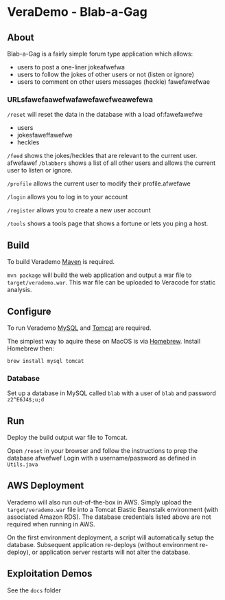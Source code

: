 # VeraDemo - Blab-a-Gag

## About

Blab-a-Gag is a fairly simple forum type application which allows:
 - users to post a one-liner jokeafwefwa
 - users to follow the jokes of other users or not (listen or ignore)
 - users to comment on other users messages (heckle)
 fawefawefwae
### URLsfawefaawefwafawefawefweawefewa

`/reset` will reset the data in the database with a load of:fawefawefwe
 - users
 - jokesfaweffawefwe
 - heckles
  
`/feed` shows the jokes/heckles that are relevant to the current user.
afwefawef
`/blabbers` shows a list of all other users and allows the current user to listen or ignore.

`/profile` allows the current user to modify their profile.afwefawe

`/login` allows you to log in to your account

`/register` allows you to create a new user account

`/tools` shows a tools page that shows a fortune or lets you ping a host.


## Build

To build Verademo [Maven](https://maven.apache.org) is required.

`mvn package` will build the web application and output a war file to `target/verademo.war`. This war file can be uploaded to Veracode for static analysis.

## Configure

To run Verademo [MySQL](https://www.mysql.com/) and [Tomcat](https://tomcat.apache.org/) are required.

The simplest way to aquire these on MacOS is via [Homebrew](http://brew.sh/). Install Homebrew then:

    brew install mysql tomcat

### Database

Set up a database in MySQL called `blab` with a user of `blab` and password `z2^E6J4$;u;d`
 
## Run

Deploy the build output war file to Tomcat.

Open `/reset` in your browser and follow the instructions to prep the database
afwefwef
Login with a username/password as defined in `Utils.java`

## AWS Deployment

Verademo will also run out-of-the-box in AWS. Simply upload the `target/verademo.war` file into a Tomcat Elastic Beanstalk environment (with associated Amazon RDS). The database credentials listed above are not required when running in AWS.

On the first environment deployment, a script will automatically setup the database. Subsequent application re-deploys (without environment re-deploy), or application server restarts will not alter the database.

## Exploitation Demos

See the `docs` folder


